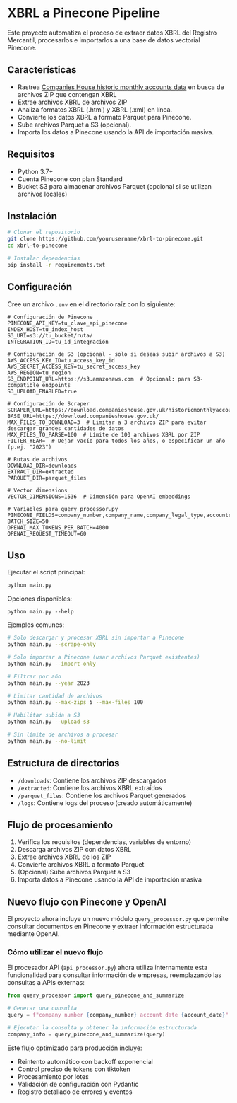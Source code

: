 # XBRL a Pinecone Pipeline

Este proyecto automatiza el proceso de extraer datos XBRL del Registro Mercantil, procesarlos e importarlos a una base de datos vectorial Pinecone.

## Características

- Rastrea [Companies House historic monthly accounts data](https://download.companieshouse.gov.uk/historicmonthlyaccountsdata.html) en busca de archivos ZIP que contengan XBRL
- Extrae archivos XBRL de archivos ZIP
- Analiza formatos XBRL (.html) y XBRL (.xml) en línea.
- Convierte los datos XBRL a formato Parquet para Pinecone.
- Sube archivos Parquet a S3 (opcional).
- Importa los datos a Pinecone usando la API de importación masiva.

## Requisitos

- Python 3.7+
- Cuenta Pinecone con plan Standard
- Bucket S3 para almacenar archivos Parquet (opcional si se utilizan archivos locales)

## Instalación

```bash
# Clonar el repositorio
git clone https://github.com/yourusername/xbrl-to-pinecone.git
cd xbrl-to-pinecone

# Instalar dependencias
pip install -r requirements.txt
```

## Configuración

Cree un archivo `.env` en el directorio raíz con lo siguiente:

```
# Configuración de Pinecone
PINECONE_API_KEY=tu_clave_api_pinecone
INDEX_HOST=tu_index_host
S3_URI=s3://tu_bucket/ruta/
INTEGRATION_ID=tu_id_integración

# Configuración de S3 (opcional - solo si deseas subir archivos a S3)
AWS_ACCESS_KEY_ID=tu_access_key_id
AWS_SECRET_ACCESS_KEY=tu_secret_access_key
AWS_REGION=tu_region
S3_ENDPOINT_URL=https://s3.amazonaws.com  # Opcional: para S3-compatible endpoints
S3_UPLOAD_ENABLED=true

# Configuración de Scraper
SCRAPER_URL=https://download.companieshouse.gov.uk/historicmonthlyaccountsdata.html
BASE_URL=https://download.companieshouse.gov.uk/
MAX_FILES_TO_DOWNLOAD=3  # Limitar a 3 archivos ZIP para evitar descargar grandes cantidades de datos
MAX_FILES_TO_PARSE=100  # Límite de 100 archivos XBRL por ZIP
FILTER_YEAR=  # Dejar vacío para todos los años, o especificar un año (p.ej. "2023")

# Rutas de archivos
DOWNLOAD_DIR=downloads
EXTRACT_DIR=extracted
PARQUET_DIR=parquet_files

# Vector dimensions
VECTOR_DIMENSIONS=1536  # Dimensión para OpenAI embeddings

# Variables para query_processor.py
PINECONE_FIELDS=company_number,company_name,company_legal_type,accounts_date,highest_paid_director.name,highest_paid_director.remuneration,total_director_remuneration,currency
BATCH_SIZE=50
OPENAI_MAX_TOKENS_PER_BATCH=4000
OPENAI_REQUEST_TIMEOUT=60
```

## Uso

Ejecutar el script principal:

```bash
python main.py
```

Opciones disponibles:

```
python main.py --help
```

Ejemplos comunes:

```bash
# Solo descargar y procesar XBRL sin importar a Pinecone
python main.py --scrape-only

# Solo importar a Pinecone (usar archivos Parquet existentes)
python main.py --import-only

# Filtrar por año
python main.py --year 2023

# Limitar cantidad de archivos
python main.py --max-zips 5 --max-files 100

# Habilitar subida a S3 
python main.py --upload-s3

# Sin límite de archivos a procesar
python main.py --no-limit
```

## Estructura de directorios

- `/downloads`: Contiene los archivos ZIP descargados
- `/extracted`: Contiene los archivos XBRL extraídos
- `/parquet_files`: Contiene los archivos Parquet generados
- `/logs`: Contiene logs del proceso (creado automáticamente)

## Flujo de procesamiento

1. Verifica los requisitos (dependencias, variables de entorno)
2. Descarga archivos ZIP con datos XBRL
3. Extrae archivos XBRL de los ZIP
4. Convierte archivos XBRL a formato Parquet
5. (Opcional) Sube archivos Parquet a S3
6. Importa datos a Pinecone usando la API de importación masiva

## Nuevo flujo con Pinecone y OpenAI

El proyecto ahora incluye un nuevo módulo `query_processor.py` que permite consultar documentos en Pinecone y extraer información estructurada mediante OpenAI.

### Cómo utilizar el nuevo flujo

El procesador API (`api_processor.py`) ahora utiliza internamente esta funcionalidad para consultar información de empresas, reemplazando las consultas a APIs externas:

```python
from query_processor import query_pinecone_and_summarize

# Generar una consulta
query = f"company number {company_number} account date {account_date}"

# Ejecutar la consulta y obtener la información estructurada
company_info = query_pinecone_and_summarize(query)
```

Este flujo optimizado para producción incluye:
- Reintento automático con backoff exponencial
- Control preciso de tokens con tiktoken
- Procesamiento por lotes
- Validación de configuración con Pydantic
- Registro detallado de errores y eventos